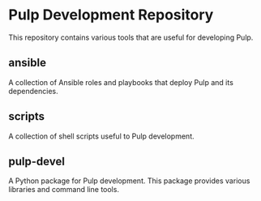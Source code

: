 Pulp Development Repository
===========================
This repository contains various tools that are useful for developing Pulp.


ansible
-------
A collection of Ansible roles and playbooks that deploy Pulp and its
dependencies.

scripts
-------
A collection of shell scripts useful to Pulp development.


pulp-devel
----------
A Python package for Pulp development. This package provides various libraries
and command line tools.
